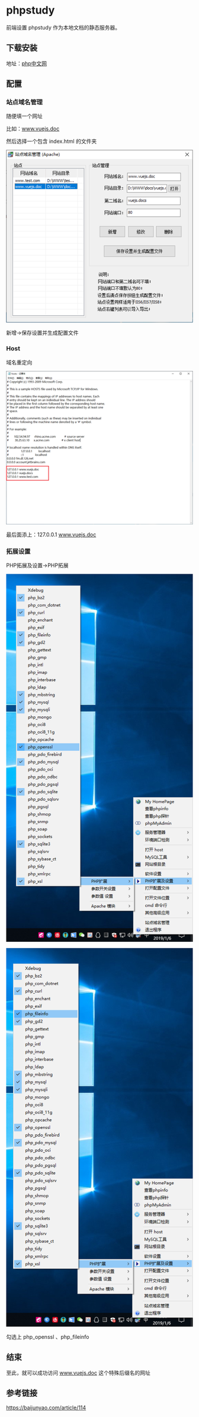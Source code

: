 # phpstudy

前端设置 phpstudy 作为本地文档的静态服务器。

## 下载安装

地址：[php中文网](http://phpstudy.php.cn/download.html)

## 配置

### 站点域名管理

随便填一个网址

比如：www.vuejs.doc

然后选择一个包含 index.html 的文件夹

![1546760928870](./img/phpstudy/1546760928870.png)

新增→保存设置并生成配置文件

### Host

域名重定向

![1546760693862](./img/phpstudy/1546760693862.png)

最后面添上：127.0.0.1 www.vuejs.doc

### 拓展设置

PHP拓展及设置→PHP拓展

![1546761580655](./img/phpstudy/1546761580655.png)

![QQ截图20190106160013](./img/phpstudy/20190106160013.png)

勾选上 php_openssl 、php_fileinfo

## 结束

至此，就可以成功访问 www.vuejs.doc 这个特殊后缀名的网址

## 参考链接

https://baijunyao.com/article/114